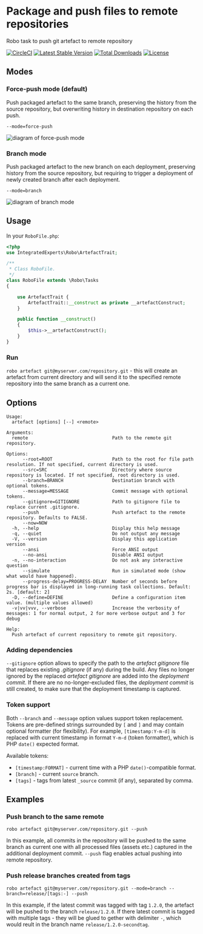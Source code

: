 # Package and push files to remote repositories
Robo task to push git artefact to remote repository

[![CircleCI](https://circleci.com/gh/integratedexperts/robo-git-artefact.svg?style=shield&circle-token=04cc2cab69b05f60a48e474f966a5bce8a71b1aa)](https://circleci.com/gh/integratedexperts/robo-git-artefact)
[![Latest Stable Version](https://poser.pugx.org/integratedexperts/robo-git-artefact/version)](https://packagist.org/packages/integratedexperts/robo-git-artefact)
[![Total Downloads](https://poser.pugx.org/integratedexperts/robo-git-artefact/downloads)](https://packagist.org/packages/integratedexperts/robo-git-artefact)
[![License](https://poser.pugx.org/integratedexperts/robo-git-artefact/license)](https://packagist.org/packages/integratedexperts/robo-git-artefact)

## Modes
### Force-push mode (default)
Push packaged artefact to the same branch, preserving the history from the source repository, but overwriting history in destination repository on each push.

```
--mode=force-push
```

![diagram of force-push mode](https://user-images.githubusercontent.com/378794/32588463-ecebf37c-c562-11e7-9379-a570243e10e7.png)

### Branch mode
Push packaged artefact to the new branch on each deployment, preserving history from the source repository, but requiring to trigger a deployment of newly created branch after each deployment.

```
--mode=branch
```

![diagram of branch mode](https://user-images.githubusercontent.com/378794/32588464-ee3a2b7c-c562-11e7-9e5d-2533683318f3.png)


## Usage

In your `RoboFile.php`:
```php
<?php
use IntegratedExperts\Robo\ArtefactTrait;

/**
 * Class RoboFile.
 */
class RoboFile extends \Robo\Tasks
{

    use ArtefactTrait {
        ArtefactTrait::__construct as private __artefactConstruct;
    }

    public function __construct()
    {
        $this->__artefactConstruct();
    }
}
```

### Run
`robo artefact git@myserver.com/repository.git` - this will create an artefact from current directory and will send it to the specified remote repository into the same branch as a current one.

## Options
```
Usage:
  artefact [options] [--] <remote>

Arguments:
  remote                               Path to the remote git repository.

Options:
      --root=ROOT                      Path to the root for file path resolution. If not specified, current directory is used.
      --src=SRC                        Directory where source repository is located. If not specified, root directory is used.
      --branch=BRANCH                  Destination branch with optional tokens.
      --message=MESSAGE                Commit message with optional tokens.
      --gitignore=GITIGNORE            Path to gitignore file to replace current .gitignore.
      --push                           Push artefact to the remote repository. Defaults to FALSE.
      --now=NOW
  -h, --help                           Display this help message
  -q, --quiet                          Do not output any message
  -V, --version                        Display this application version
      --ansi                           Force ANSI output
      --no-ansi                        Disable ANSI output
  -n, --no-interaction                 Do not ask any interactive question
      --simulate                       Run in simulated mode (show what would have happened).
      --progress-delay=PROGRESS-DELAY  Number of seconds before progress bar is displayed in long-running task collections. Default: 2s. [default: 2]
  -D, --define=DEFINE                  Define a configuration item value. (multiple values allowed)
  -v|vv|vvv, --verbose                 Increase the verbosity of messages: 1 for normal output, 2 for more verbose output and 3 for debug

Help:
  Push artefact of current repository to remote git repository.
```

### Adding dependencies
`--gitignore` option allows to specify the path to the _artefact gitignore_ file that replaces existing _.gitignore_ (if any) during the build. Any files no longer ignored by the replaced _artefact gitignore_ are added into the _deployment commit_. If there are no no-longer-excluded files, the _deployment commit_ is still created, to make sure that the deployment timestamp is captured.

### Token support
Both `--branch` and `--message` option values support token replacement. Tokens are pre-defined strings surrounded by `[` and `]` and may contain optional formatter (for flexibility). For example, `[timestamp:Y-m-d]` is replaced with current timestamp in format `Y-m-d` (token formatter), which is PHP `date()` expected format.

Available tokens:
- `[timestamp:FORMAT]` - current time with a PHP `date()`-compatible format.
- `[branch]` - current `source` branch.
- `[tags]` - tags from latest `_source` commit (if any), separated by comma.

## Examples
### Push branch to the same remote
```
robo artefact git@myserver.com/repository.git --push
```
In this example, all commits in the repository will be pushed to the same branch as current one with all processed files (assets etc.) captured in the additional deployment commit. `--push` flag enables actual pushing into remote repository.


### Push release branches created from tags
```
robo artefact git@myserver.com/repository.git --mode=branch --branch=release/[tags:-] --push
```
In this example, if the latest commit was tagged with tag `1.2.0`, the artefact will be pushed to the branch `release/1.2.0`. If there latest commit is tagged with multiple tags - they will be glued to gether with delimiter `-`, which would reult in the branch name `release/1.2.0-secondtag`. 
